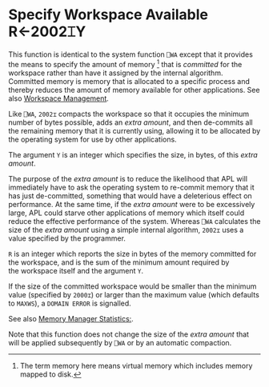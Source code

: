 
<!-- Hidden search keywords -->
<div style="display: none;">
  2002⌶
</div>






<h1 class="heading"><span class="name">Specify Workspace Available</span> <span class="command">R←2002⌶Y</span></h1>



This function is identical to the system function `⎕WA` except that it provides the means to specify the amount of memory [^1]  that is *committed* for the workspace rather than have it assigned by the internal algorithm. Committed memory is memory that is allocated to a specific process and thereby reduces the amount of memory available for other applications. See also [Workspace Management](../../../windows-installation-and-configuration-guide/workspace-management).


Like `⎕WA`,  `2002⌶` compacts the workspace so that it occupies the minimum number of bytes possible, adds an *extra amount*, and then de-commits all the remaining memory that it is currently using, allowing it to be allocated by the operating system for use by other applications.


The argument `Y` is an integer which specifies the size, in bytes, of this *extra amount*.



The purpose of the *extra amount* is to reduce the likelihood that APL will immediately have to ask the operating system to re-commit memory that it has just de-committed, something that would have a deleterious effect on performance. At the same time, if the *extra amount* were to be excessively large, APL could  starve other applications of memory which itself could reduce the effective performance of the system. Whereas `⎕WA` calculates the size of the *extra amount* using a simple internal algorithm,  `2002⌶` uses a value specified by the programmer.


`R` is an integer which reports the size in bytes of the memory committed  for the workspace, and is the sum of the minimum amount required  by the workspace itself and the argument `Y`.


If the size of the committed workspace would be smaller than the minimum value (specified by `2000⌶`) or larger than the maximum value (which defaults to `MAXWS`), a `DOMAIN ERROR` is signalled.


See also [Memory Manager Statistics:](memory-manager-statistics.md).


Note that this function does not change the size of the *extra amount* that will be applied subsequently by `⎕WA` or by an automatic compaction.




[^1]: The term memory here means virtual memory which includes memory mapped to disk.